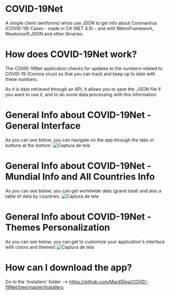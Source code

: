 # COVID-19Net
A simple client (winforms) whos use JSON to get info about Coronavirus (COVID-19) Cases - made in C# (NET 4.5) - and with MetroFramework, Newtonsoft.JSON and other libraries. 

# How does COVID-19Net work?
The COVID-19Net application checks for updates to the numbers related to COVID-19 (Corona virus) so that you can track and keep up to date with these numbers.

As it is data retrieved through an API, it allows you to save the .JSON file if you want to use it, and to do some data processing with this information.

# General Info about COVID-19Net - General Interface
As you can see below, you can navigate on the app through the tabs or buttons at the bottom:
![Captura de tela](https://github.com/MardSilva/COVID-19Net/blob/master/screenshots/interface.gif)

# General Info about COVID-19Net - Mundial Info and All Countries Info
As you can see below, you can get worldwide data (grand total) and also a table of data by countries:
![Captura de tela](https://github.com/MardSilva/COVID-19Net/blob/master/screenshots/tools.gif)

# General Info about COVID-19Net - Themes Personalization
As you can see below, you can get to customize your application's interface with colors and themes!
![Captura de tela](https://github.com/MardSilva/COVID-19Net/blob/master/screenshots/themes.gif)

# How can I download the app?
Go to the 'Installers' folder --> https://github.com/MardSilva/COVID-19Net/tree/master/Installers
